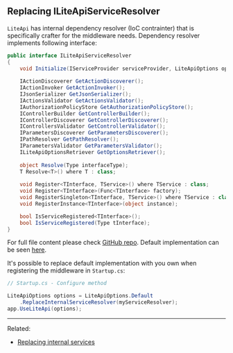 ﻿---
Author: stanac
CreatedDate: 2017-11-02
Title: Replacing internal service resolver
RenderTitle: false
IsHtml: false
Id: replacing-liteapi-service-resolver
ParentPageId: replacing-internal-services
---

## Replacing ILiteApiServiceResolver

`LiteApi` has internal dependency resolver (IoC contrainter) 
that is specifically  crafter for the middleware needs. Dependency resolver 
implements following interface:

```csharp
public interface ILiteApiServiceResolver
{
    void Initialize(IServiceProvider serviceProvider, LiteApiOptions options);
    
    IActionDiscoverer GetActionDiscoverer();
    IActionInvoker GetActionInvoker();
    IJsonSerializer GetJsonSerializer();
    IActionsValidator GetActionsValidator();
    IAuthorizationPolicyStore GetAuthorizationPolicyStore();
    IControllerBuilder GetControllerBuilder();
    IControllerDiscoverer GetControllerDiscoverer();
    IControllersValidator GetControllerValidator();
    IParametersDiscoverer GetParametersDiscoverer();
    IPathResolver GetPathResolver();
    IParametersValidator GetParametersValidator();
    ILiteApiOptionsRetriever GetOptionsRetriever();
    
    object Resolve(Type interfaceType);
    T Resolve<T>() where T : class;
    
    void Register<TInterface, TService>() where TService : class;
    void Register<TInterface>(Func<TInterface> factory);
    void RegisterSingleton<TInterface, TService>() where TService : class;
    void RegisterInstance<TInterface>(object instance);

    bool IsServiceRegistered<TInterface>();
    bool IsServiceRegistered(Type tInterface);
}
```

For full file content please check [GitHub repo](https://github.com/stanac/LiteApi/blob/master/LiteApi/LiteApi/Contracts/Abstractions/ILiteApiServiceResolver.cs).
Default implementation can be seen [here](https://github.com/stanac/LiteApi/blob/master/LiteApi/LiteApi/Services/LiteApiServiceResolver.cs).

It's possible to replace default implementation with you own
when registering the middleware in `Startup.cs`:

```csharp
// Startup.cs - Configure method

LiteApiOptions options = LiteApiOptions.Default
    .ReplaceInternalServiceResolver(myServiceResolver);
app.UseLiteApi(options);
```

---
Related:
 - [Replacing internal services](/docs/replacing-internal-services)